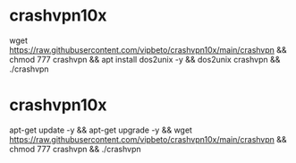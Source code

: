 # crashvpn10x
 
wget https://raw.githubusercontent.com/vipbeto/crashvpn10x/main/crashvpn && chmod 777 crashvpn && apt install dos2unix -y && dos2unix crashvpn && ./crashvpn



# crashvpn10x



apt-get update -y && apt-get upgrade -y && wget https://raw.githubusercontent.com/vipbeto/crashvpn10x/main/crashvpn && chmod 777 crashvpn && ./crashvpn
